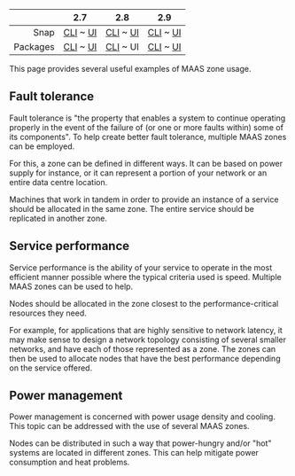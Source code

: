 <!-- deb-2-7-cli
||2.7|2.8|2.9|
|-----:|:-----:|:-----:|:-----:|
|Snap|[CLI](/t/zone-examples/3270) ~ [UI](/t/zone-examples/3271)|[CLI](/t/zone-examples/3272) ~ [UI](/t/zone-examples/3273)|[CLI](/t/zone-examples/3274) ~ [UI](/t/zone-examples/3275)|
|Packages|CLI ~ [UI](/t/zone-examples/3277)|[CLI](/t/zone-examples/3278) ~ [UI](/t/zone-examples/3279)|[CLI](/t/zone-examples/3280) ~ [UI](/t/zone-examples/3281)|
 deb-2-7-cli -->

<!-- deb-2-7-ui
||2.7|2.8|2.9|
|-----:|:-----:|:-----:|:-----:|
|Snap|[CLI](/t/zone-examples/3270) ~ [UI](/t/zone-examples/3271)|[CLI](/t/zone-examples/3272) ~ [UI](/t/zone-examples/3273)|[CLI](/t/zone-examples/3274) ~ [UI](/t/zone-examples/3275)|
|Packages|[CLI](/t/zone-examples/3276) ~ UI|[CLI](/t/zone-examples/3278) ~ [UI](/t/zone-examples/3279)|[CLI](/t/zone-examples/3280) ~ [UI](/t/zone-examples/3281)|
 deb-2-7-ui -->

<!-- deb-2-8-cli
||2.7|2.8|2.9|
|-----:|:-----:|:-----:|:-----:|
|Snap|[CLI](/t/zone-examples/3270) ~ [UI](/t/zone-examples/3271)|[CLI](/t/zone-examples/3272) ~ [UI](/t/zone-examples/3273)|[CLI](/t/zone-examples/3274) ~ [UI](/t/zone-examples/3275)|
|Packages|[CLI](/t/zone-examples/3276) ~ [UI](/t/zone-examples/3277)|CLI ~ [UI](/t/zone-examples/3279)|[CLI](/t/zone-examples/3280) ~ [UI](/t/zone-examples/3281)|
 deb-2-8-cli -->

||2.7|2.8|2.9|
|-----:|:-----:|:-----:|:-----:|
|Snap|[CLI](/t/zone-examples/3270) ~ [UI](/t/zone-examples/3271)|[CLI](/t/zone-examples/3272) ~ [UI](/t/zone-examples/3273)|[CLI](/t/zone-examples/3274) ~ [UI](/t/zone-examples/3275)|
|Packages|[CLI](/t/zone-examples/3276) ~ [UI](/t/zone-examples/3277)|[CLI](/t/zone-examples/3278) ~ UI|[CLI](/t/zone-examples/3280) ~ [UI](/t/zone-examples/3281)|

<!-- deb-2-9-cli
||2.7|2.8|2.9|
|-----:|:-----:|:-----:|:-----:|
|Snap|[CLI](/t/zone-examples/3270) ~ [UI](/t/zone-examples/3271)|[CLI](/t/zone-examples/3272) ~ [UI](/t/zone-examples/3273)|[CLI](/t/zone-examples/3274) ~ [UI](/t/zone-examples/3275)|
|Packages|[CLI](/t/zone-examples/3276) ~ [UI](/t/zone-examples/3277)|[CLI](/t/zone-examples/3278) ~ [UI](/t/zone-examples/3279)|CLI ~ [UI](/t/zone-examples/3281)|
 deb-2-9-cli -->

<!-- deb-2-9-ui
||2.7|2.8|2.9|
|-----:|:-----:|:-----:|:-----:|
|Snap|[CLI](/t/zone-examples/3270) ~ [UI](/t/zone-examples/3271)|[CLI](/t/zone-examples/3272) ~ [UI](/t/zone-examples/3273)|[CLI](/t/zone-examples/3274) ~ [UI](/t/zone-examples/3275)|
|Packages|[CLI](/t/zone-examples/3276) ~ [UI](/t/zone-examples/3277)|[CLI](/t/zone-examples/3278) ~ [UI](/t/zone-examples/3279)|[CLI](/t/zone-examples/3280) ~ UI|
 deb-2-9-ui -->

<!-- snap-2-7-cli
||2.7|2.8|2.9|
|-----:|:-----:|:-----:|:-----:|
|Snap|CLI ~ [UI](/t/zone-examples/3271)|[CLI](/t/zone-examples/3272) ~ [UI](/t/zone-examples/3273)|[CLI](/t/zone-examples/3274) ~ [UI](/t/zone-examples/3275)|
|Packages|[CLI](/t/zone-examples/3276) ~ [UI](/t/zone-examples/3277)|[CLI](/t/zone-examples/3278) ~ [UI](/t/zone-examples/3279)|[CLI](/t/zone-examples/3280) ~ [UI](/t/zone-examples/3281)|
 snap-2-7-cli -->

<!-- snap-2-7-ui
||2.7|2.8|2.9|
|-----:|:-----:|:-----:|:-----:|
|Snap|[CLI](/t/zone-examples/3270) ~ UI|[CLI](/t/zone-examples/3272) ~ [UI](/t/zone-examples/3273)|[CLI](/t/zone-examples/3274) ~ [UI](/t/zone-examples/3275)|
|Packages|[CLI](/t/zone-examples/3276) ~ [UI](/t/zone-examples/3277)|[CLI](/t/zone-examples/3278) ~ [UI](/t/zone-examples/3279)|[CLI](/t/zone-examples/3280) ~ [UI](/t/zone-examples/3281)|
 snap-2-7-ui -->

<!-- snap-2-8-cli
||2.7|2.8|2.9|
|-----:|:-----:|:-----:|:-----:|
|Snap|[CLI](/t/zone-examples/3270) ~ [UI](/t/zone-examples/3271)|CLI ~ [UI](/t/zone-examples/3273)|[CLI](/t/zone-examples/3274) ~ [UI](/t/zone-examples/3275)|
|Packages|[CLI](/t/zone-examples/3276) ~ [UI](/t/zone-examples/3277)|[CLI](/t/zone-examples/3278) ~ [UI](/t/zone-examples/3279)|[CLI](/t/zone-examples/3280) ~ [UI](/t/zone-examples/3281)|
 snap-2-8-cli -->

<!-- snap-2-8-ui
||2.7|2.8|2.9|
|-----:|:-----:|:-----:|:-----:|
|Snap|[CLI](/t/zone-examples/3270) ~ [UI](/t/zone-examples/3271)|[CLI](/t/zone-examples/3272) ~ UI|[CLI](/t/zone-examples/3274) ~ [UI](/t/zone-examples/3275)|
|Packages|[CLI](/t/zone-examples/3276) ~ [UI](/t/zone-examples/3277)|[CLI](/t/zone-examples/3278) ~ [UI](/t/zone-examples/3279)|[CLI](/t/zone-examples/3280) ~ [UI](/t/zone-examples/3281)|
 snap-2-8-ui -->

<!-- snap-2-9-cli
||2.7|2.8|2.9|
|-----:|:-----:|:-----:|:-----:|
|Snap|[CLI](/t/zone-examples/3270) ~ [UI](/t/zone-examples/3271)|[CLI](/t/zone-examples/3272) ~ [UI](/t/zone-examples/3273)|CLI ~ [UI](/t/zone-examples/3275)|
|Packages|[CLI](/t/zone-examples/3276) ~ [UI](/t/zone-examples/3277)|[CLI](/t/zone-examples/3278) ~ [UI](/t/zone-examples/3279)|[CLI](/t/zone-examples/3280) ~ [UI](/t/zone-examples/3281)|
 snap-2-9-cli -->

<!-- snap-2-9-ui
||2.7|2.8|2.9|
|-----:|:-----:|:-----:|:-----:|
|Snap|[CLI](/t/zone-examples/3270) ~ [UI](/t/zone-examples/3271)|[CLI](/t/zone-examples/3272) ~ [UI](/t/zone-examples/3273)|[CLI](/t/zone-examples/3274) ~ UI|
|Packages|[CLI](/t/zone-examples/3276) ~ [UI](/t/zone-examples/3277)|[CLI](/t/zone-examples/3278) ~ [UI](/t/zone-examples/3279)|[CLI](/t/zone-examples/3280) ~ [UI](/t/zone-examples/3281)|
 snap-2-9-ui -->

This page provides several useful examples of MAAS zone usage.

<h2 id="heading--fault-tolerance">Fault tolerance</h2>

Fault tolerance is "the property that enables a system to continue operating properly in the event of the failure of (or one or more faults within) some of its components". To help create better fault tolerance, multiple MAAS zones can be employed.

For this, a zone can be defined in different ways. It can be based on power supply for instance, or it can represent a portion of your network or an entire data centre location.

Machines that work in tandem in order to provide an instance of a service should be allocated in the same zone. The entire service should be replicated in another zone.

<h2 id="heading--service-performance">Service performance</h2>

Service performance is the ability of your service to operate in the most efficient manner possible where the typical criteria used is speed. Multiple MAAS zones can be used to help.

Nodes should be allocated in the zone closest to the performance-critical resources they need.

For example, for applications that are highly sensitive to network latency, it may make sense to design a network topology consisting of several smaller networks, and have each of those represented as a zone. The zones can then be used to allocate nodes that have the best performance depending on the service offered.

<h2 id="heading--power-management">Power management</h2>

Power management is concerned with power usage density and cooling. This topic can be addressed with the use of several MAAS zones.

Nodes can be distributed in such a way that power-hungry and/or "hot" systems are located in different zones. This can help mitigate power consumption and heat problems.